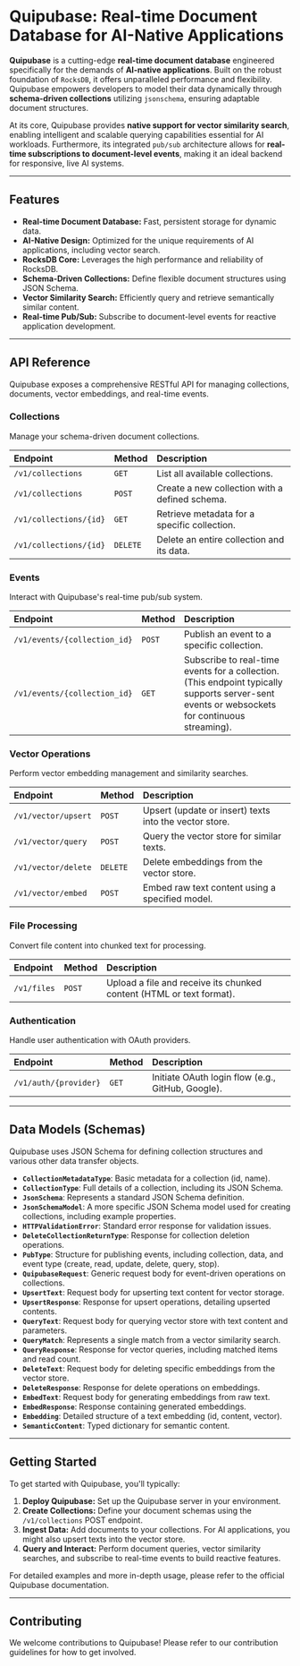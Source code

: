 # Quipubase: Real-time Document Database for AI-Native Applications

**Quipubase** is a cutting-edge **real-time document database** engineered specifically for the demands of **AI-native applications**. Built on the robust foundation of `RocksDB`, it offers unparalleled performance and flexibility. Quipubase empowers developers to model their data dynamically through **schema-driven collections** utilizing `jsonschema`, ensuring adaptable document structures.

At its core, Quipubase provides **native support for vector similarity search**, enabling intelligent and scalable querying capabilities essential for AI workloads. Furthermore, its integrated `pub/sub` architecture allows for **real-time subscriptions to document-level events**, making it an ideal backend for responsive, live AI systems.

---

## Features

* **Real-time Document Database:** Fast, persistent storage for dynamic data.
* **AI-Native Design:** Optimized for the unique requirements of AI applications, including vector search.
* **RocksDB Core:** Leverages the high performance and reliability of RocksDB.
* **Schema-Driven Collections:** Define flexible document structures using JSON Schema.
* **Vector Similarity Search:** Efficiently query and retrieve semantically similar content.
* **Real-time Pub/Sub:** Subscribe to document-level events for reactive application development.

---

## API Reference

Quipubase exposes a comprehensive RESTful API for managing collections, documents, vector embeddings, and real-time events.

### Collections

Manage your schema-driven document collections.

| Endpoint                  | Method | Description                                  |
| :------------------------ | :----- | :------------------------------------------- |
| `/v1/collections`         | `GET`  | List all available collections.              |
| `/v1/collections`         | `POST` | Create a new collection with a defined schema. |
| `/v1/collections/{id}`    | `GET`  | Retrieve metadata for a specific collection. |
| `/v1/collections/{id}`    | `DELETE` | Delete an entire collection and its data.    |

### Events

Interact with Quipubase's real-time pub/sub system.

| Endpoint                  | Method | Description                                      |
| :------------------------ | :----- | :----------------------------------------------- |
| `/v1/events/{collection_id}` | `POST` | Publish an event to a specific collection.        |
| `/v1/events/{collection_id}` | `GET`  | Subscribe to real-time events for a collection. (This endpoint typically supports server-sent events or websockets for continuous streaming). |

### Vector Operations

Perform vector embedding management and similarity searches.

| Endpoint              | Method   | Description                                            |
| :-------------------- | :------- | :----------------------------------------------------- |
| `/v1/vector/upsert`   | `POST`   | Upsert (update or insert) texts into the vector store. |
| `/v1/vector/query`    | `POST`   | Query the vector store for similar texts.              |
| `/v1/vector/delete`   | `DELETE` | Delete embeddings from the vector store.               |
| `/v1/vector/embed`    | `POST`   | Embed raw text content using a specified model.        |

### File Processing

Convert file content into chunked text for processing.

| Endpoint    | Method | Description                                         |
| :---------- | :----- | :-------------------------------------------------- |
| `/v1/files` | `POST` | Upload a file and receive its chunked content (HTML or text format). |

### Authentication

Handle user authentication with OAuth providers.

| Endpoint                | Method | Description                                        |
| :---------------------- | :----- | :------------------------------------------------- |
| `/v1/auth/{provider}` | `GET`  | Initiate OAuth login flow (e.g., GitHub, Google). |

---

## Data Models (Schemas)

Quipubase uses JSON Schema for defining collection structures and various other data transfer objects.

* **`CollectionMetadataType`**: Basic metadata for a collection (id, name).
* **`CollectionType`**: Full details of a collection, including its JSON Schema.
* **`JsonSchema`**: Represents a standard JSON Schema definition.
* **`JsonSchemaModel`**: A more specific JSON Schema model used for creating collections, including example properties.
* **`HTTPValidationError`**: Standard error response for validation issues.
* **`DeleteCollectionReturnType`**: Response for collection deletion operations.
* **`PubType`**: Structure for publishing events, including collection, data, and event type (create, read, update, delete, query, stop).
* **`QuipubaseRequest`**: Generic request body for event-driven operations on collections.
* **`UpsertText`**: Request body for upserting text content for vector storage.
* **`UpsertResponse`**: Response for upsert operations, detailing upserted contents.
* **`QueryText`**: Request body for querying vector store with text content and parameters.
* **`QueryMatch`**: Represents a single match from a vector similarity search.
* **`QueryResponse`**: Response for vector queries, including matched items and read count.
* **`DeleteText`**: Request body for deleting specific embeddings from the vector store.
* **`DeleteResponse`**: Response for delete operations on embeddings.
* **`EmbedText`**: Request body for generating embeddings from raw text.
* **`EmbedResponse`**: Response containing generated embeddings.
* **`Embedding`**: Detailed structure of a text embedding (id, content, vector).
* **`SemanticContent`**: Typed dictionary for semantic content.

---

## Getting Started

To get started with Quipubase, you'll typically:

1.  **Deploy Quipubase:** Set up the Quipubase server in your environment.
2.  **Create Collections:** Define your document schemas using the `/v1/collections` POST endpoint.
3.  **Ingest Data:** Add documents to your collections. For AI applications, you might also upsert texts into the vector store.
4.  **Query and Interact:** Perform document queries, vector similarity searches, and subscribe to real-time events to build reactive features.

For detailed examples and more in-depth usage, please refer to the official Quipubase documentation.

---

## Contributing

We welcome contributions to Quipubase! Please refer to our contribution guidelines for how to get involved.